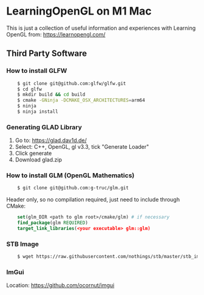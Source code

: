 # LearningOpenGL on M1 Mac
This is just a collection of useful information and experiences with Learning OpenGL from: https://learnopengl.com/

## Third Party Software
### How to install GLFW 
```bash
    $ git clone git@github.com:glfw/glfw.git
    $ cd glfw 
    $ mkdir build && cd build 
    $ cmake -GNinja -DCMAKE_OSX_ARCHITECTURES=arm64
    $ ninja 
    $ ninja install
```

### Generating GLAD Library 
1. Go to: https://glad.dav1d.de/
2. Select: C++, OpenGL, gl v3.3, tick "Generate Loader"
3. Click generate
4. Download glad.zip

### How to install GLM (OpenGL Mathematics)
```bash
    $ git clone git@github.com:g-truc/glm.git
```

Header only, so no compilation required, just need to include through CMake:
```CMake
    set(glm_DIR <path to glm root>/cmake/glm) # if necessary
    find_package(glm REQUIRED)
    target_link_libraries(<your executable> glm::glm)
```

### STB Image
```bash
    $ wget https://raw.githubusercontent.com/nothings/stb/master/stb_image.h
```

### ImGui
Location: https://github.com/ocornut/imgui